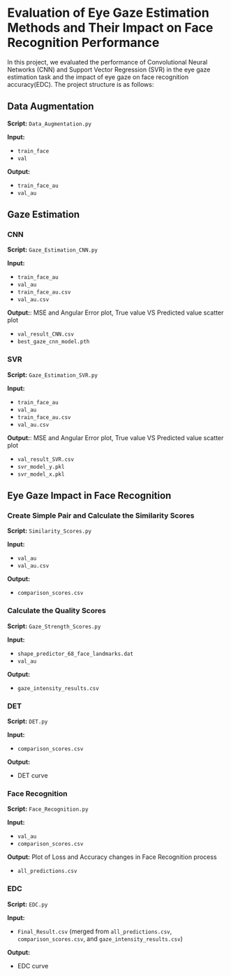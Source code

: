# Evaluation of Eye Gaze Estimation Methods and Their Impact on Face Recognition Performance

In this project, we evaluated the performance of Convolutional Neural Networks (CNN) and Support Vector Regression (SVR) in the eye gaze estimation task and the impact of eye gaze on face recognition accuracy(EDC).
The project structure is as follows:
## Data Augmentation
**Script:** `Data_Augmentation.py`

**Input:**
- `train_face`
- `val`

**Output:**
- `train_face_au`
- `val_au`

## Gaze Estimation

### CNN
**Script:** `Gaze_Estimation_CNN.py`

**Input:**
- `train_face_au`
- `val_au`
- `train_face_au.csv`
- `val_au.csv`

**Output:**: MSE and Angular Error plot, True value VS Predicted value scatter plot
- `val_result_CNN.csv`
- `best_gaze_cnn_model.pth`


### SVR
**Script:** `Gaze_Estimation_SVR.py`

**Input:**
- `train_face_au`
- `val_au`
- `train_face_au.csv`
- `val_au.csv`

**Output:**: MSE and Angular Error plot, True value VS Predicted value scatter plot
- `val_result_SVR.csv`
- `svr_model_y.pkl`
- `svr_model_x.pkl`


## Eye Gaze Impact in Face Recognition

### Create Simple Pair and Calculate the Similarity Scores
**Script:** `Similarity_Scores.py`

**Input:**
- `val_au`
- `val_au.csv`

**Output:**
- `comparison_scores.csv`

### Calculate the Quality Scores
**Script:** `Gaze_Strength_Scores.py`

**Input:**
- `shape_predictor_68_face_landmarks.dat`
- `val_au`

**Output:**
- `gaze_intensity_results.csv`

### DET
**Script:** `DET.py`

**Input:**
- `comparison_scores.csv`

**Output:**
- DET curve

### Face Recognition
**Script:** `Face_Recognition.py`

**Input:**
- `val_au`
- `comparison_scores.csv`

**Output:** Plot of Loss and Accuracy changes in Face Recognition process 
- `all_predictions.csv`


### EDC
**Script:** `EDC.py`

**Input:**
- `Final_Result.csv` (merged from `all_predictions.csv`, `comparison_scores.csv`, and `gaze_intensity_results.csv`)

**Output:**
- EDC curve
